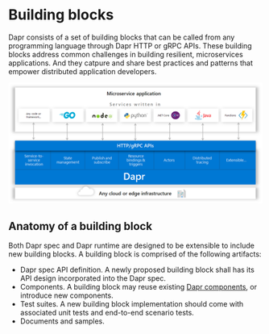 # Building blocks

Dapr consists of a set of building blocks that can be called from any programming language through Dapr HTTP or gRPC APIs. These building blocks address common challenges in building resilient, microservices applications. And they catpure and share best practices and patterns that empower distributed application developers. 

![Dapr building blocks](../../images/overview.png)

## Anatomy of a building block

Both Dapr spec and Dapr runtime are designed to be extensible 
to include new building blocks. A building block is comprised of the following artifacts:

* Dapr spec API definition. A newly proposed building block shall has its API design incorporated into the Dapr spec. 
* Components. A building block may reuse existing [Dapr components](../components), or introduce new components.
* Test suites. A new building block implementation should come with associated unit tests and end-to-end scenario tests.
* Documents and samples. 
